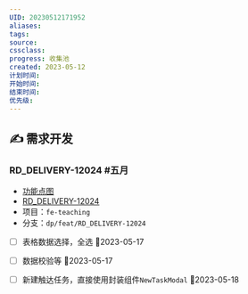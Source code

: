 ```yaml
---
UID: 20230512171952 
aliases: 
tags: 
source: 
cssclass: 
progress: 收集池
created: 2023-05-12
计划时间:
开始时间:
结束时间:
优先级:
---
```


## ✍ 需求开发

###  RD_DELIVERY-12024 #五月
- [功能点图](https://www.processon.com/mindmap/642a9f89b8252336984bb783)
- [RD_DELIVERY-12024](https://jira.xiguacity.cn/browse/RD_DELIVERY-12024 "查看该问题")
- 项目：`fe-teaching`
- 分支：`dp/feat/RD_DELIVERY-12024 `

- [ ] 表格数据选择，全选 📅2023-05-17
- [ ] 数据校验等 📅2023-05-17
- [ ] 新建触达任务，直接使用封装组件`NewTaskModal` 📅2023-05-18



